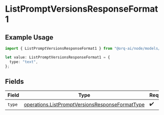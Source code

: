 # ListPromptVersionsResponseFormat1

## Example Usage

```typescript
import { ListPromptVersionsResponseFormat1 } from "@orq-ai/node/models/operations";

let value: ListPromptVersionsResponseFormat1 = {
  type: "text",
};
```

## Fields

| Field                                                                                                              | Type                                                                                                               | Required                                                                                                           | Description                                                                                                        |
| ------------------------------------------------------------------------------------------------------------------ | ------------------------------------------------------------------------------------------------------------------ | ------------------------------------------------------------------------------------------------------------------ | ------------------------------------------------------------------------------------------------------------------ |
| `type`                                                                                                             | [operations.ListPromptVersionsResponseFormatType](../../models/operations/listpromptversionsresponseformattype.md) | :heavy_check_mark:                                                                                                 | N/A                                                                                                                |
